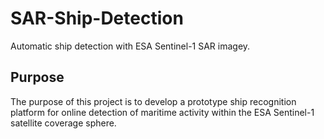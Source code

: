 # SAR-Ship-Detection
Automatic ship detection with ESA Sentinel-1 SAR imagey.


## Purpose

The purpose of this project is to develop a prototype ship recognition platform for online detection of maritime activity within the ESA Sentinel-1 satellite coverage sphere.

